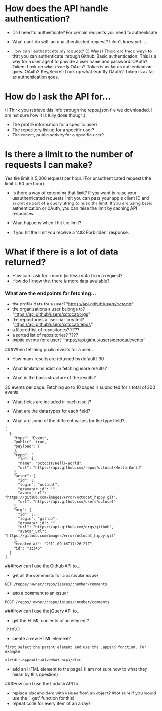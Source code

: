 # How does the API handle authentication?
- Do I need to authenticate?
  For certain requests you need to authenticate

- What can I do with an unauthenticated request?
 I don't know yet.....

- How can I authenticate my request? (3 Ways)
  There are three ways to that you can authenticate through Github:
  Basic authentication: This is a way for a user agent to provide a user name and password.
  OAuth2 Token: Look up what exactly OAuth2 Token is as far as authentication goes.
  OAuth2 Key/Secret: Look up what exactly OAuth2 Token is as far as authentication goes.

# How do I ask the API for...
(I Think you retrieve this info through the repos.json file we downloaded. I am not sure how it is fully done though.)
- The profile information for a specific user?
- The repository listing for a specific user?
- The recent, public activity for a specific user?

# Is there a limit to the number of requests I can make?
Yes the limit is 5,000 request per hour. (For unauthenticated requests the limit is 60 per hour)

- Is there a way of extending that limit?
 If you want to raise your unauthenticated requests limit you can pass your app's client ID and secret as part of a query string to raise the limit. If you are using basic authentication or OAuth, you can raise the limit by caching API responses.

- What happens when I hit the limit?
- If you hit the limit you receive a '403 Forbidden' response.

# What if there is a lot of data returned?
- How can I ask for a more (or less) data from a request?
- How do I know that there is more data available?


### What are the endpoints for fetching...
- the profile data for a user?
"https://api.github/users/octocat"
- the organizations a user belongs to?
"https://api.github/users/octocat/orgs"
- the repositories a user has created?
"https://api.github/users/octocat/repos"
- a filtered list of repositories?
????
- a sorted list of repositories?
????
- public events for a user?
"https://api.github/users/octocat/events"

###When fetching public events for a user...
- How many results are returned by default?
30 
- What limitations exist on fetching more results?

- What is the basic structure of the results?

30 events per page. Fetching up to 10 pages is supported for a total of 300 events

- What fields are included in each result?

- What are the data types for each field?

- What are some of the different values for the type field?


```
[
  {
    "type": "Event",
    "public": true,
    "payload": {
    },
    "repo": {
      "id": 3,
      "name": "octocat/Hello-World",
      "url": "https://api.github.com/repos/octocat/Hello-World"
    },
    "actor": {
      "id": 1,
      "login": "octocat",
      "gravatar_id": "",
      "avatar_url": "https://github.com/images/error/octocat_happy.gif",
      "url": "https://api.github.com/users/octocat"
    },
    "org": {
      "id": 1,
      "login": "github",
      "gravatar_id": "",
      "url": "https://api.github.com/orgs/github",
      "avatar_url": "https://github.com/images/error/octocat_happy.gif"
    },
    "created_at": "2011-09-06T17:26:27Z",
    "id": "12345"
  }
]

```



###How can I use the Github API to...
- get all the comments for a particular issue?
```
GET /repos/:owner/:repo/issues/:number/comments
```

- add a comment to an issue?
```
POST /repos/:owner/:repo/issues/:number/comments
```


###How can I use the jQuery API to...
- get the HTML contents of an element?
```
.html()
```

- create a new HTML element?
```
first select the parent element and use the .append function. For example

$(#id1).append("<div>What sup</div>
```

- add an HTML element to the page? (I am not sure how to what they mean by this question)


###How can I use the Lodash API to...

- replace placeholders with values from an object?
(Not sure if you would use the '._get' function for this)
- repeat code for every item of an array?
